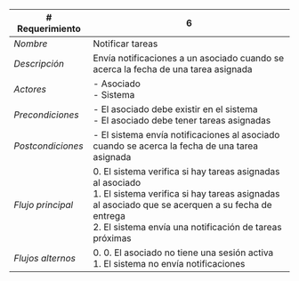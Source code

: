 |# Requerimiento|6 |
|-|-|
| *Nombre*|Notificar tareas
| *Descripción*| Envía notificaciones a un asociado cuando se acerca la fecha de una tarea asignada |
|*Actores*| - Asociado<br> - Sistema
|*Precondiciones*| - El asociado debe existir en el sistema<br> - El asociado debe tener tareas asignadas
|*Postcondiciones*| - El sistema envía notificaciones al asociado cuando se acerca la fecha de una tarea asignada
|*Flujo principal*|0.  El sistema verifica si hay tareas asignadas al asociado<br>1.  El sistema verifica si hay tareas asignadas al asociado que se acerquen a su fecha de entrega<br>2.  El sistema envía una notificación de tareas próximas
|*Flujos alternos*|0.  0. El asociado no tiene una sesión activa<br>1. El sistema no envía notificaciones

